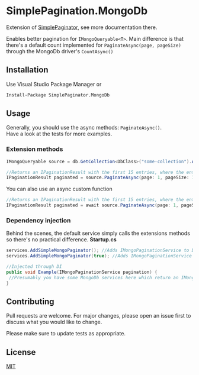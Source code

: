 # SimplePagination.MongoDb

Extension of [SimplePaginator](https://github.com/maxstralin/SimplePaginator), see more documentation there.

Enables better pagination for `IMongoQueryable<T>`. Main difference is that there's a default count implemented for `PaginateAsync(page, pageSize)` through the MongoDb driver's `CountAsync()`

## Installation

Use Visual Studio Package Manager or 
```bash
Install-Package SimplePaginator.MongoDb
```

## Usage
Generally, you should use the async methods: `PaginateAsync()`.  
Have a look at the tests for more examples.

### Extension methods
```csharp
IMongoQueryable source = db.GetCollection<DbClass>("some-collection").AsQueryable();

//Returns an IPaginationResult with the first 15 entries, where the entry count (and in turn, the page count) is calculated using the MongoDb driver's CountAsync() function 
IPaginationResult paginated = source.PaginateAsync(page: 1, pageSize: 15);
```

You can also use an async custom function
```csharp
//Returns an IPaginationResult with the first 15 entries, where the entry count (and in turn, the page count) is calculated using a custom async function.
IPaginationResult paginated = await source.PaginateAsync(page: 1, pageSize: 15, (q) => Task.FromResult(50));
```

### Dependency injection
Behind the scenes, the default service simply calls the extensions methods so there's no practical difference.
**Startup.cs**
```csharp
services.AddSimpleMongoPaginator(); //Adds IMongoPaginationService to DI
services.AddSimpleMongoPaginator(true); //Adds IMongoPaginationService AND also registers it as IPaginationService to DI
```

```csharp
//Injected through DI
public void Example(IMongoPaginationService pagination) {
 //Presumably you have some MongoDb services here which return an IMongoQueryable<T>
}
```

## Contributing
Pull requests are welcome. For major changes, please open an issue first to discuss what you would like to change.

Please make sure to update tests as appropriate.

## License
[MIT](https://choosealicense.com/licenses/mit/)